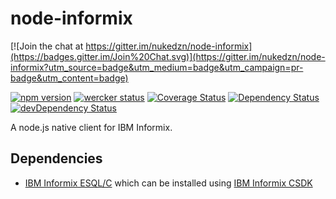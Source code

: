 node-informix
=============

[![Join the chat at https://gitter.im/nukedzn/node-informix](https://badges.gitter.im/Join%20Chat.svg)](https://gitter.im/nukedzn/node-informix?utm_source=badge&utm_medium=badge&utm_campaign=pr-badge&utm_content=badge)

[![npm version](https://img.shields.io/npm/v/informix.svg)](https://www.npmjs.com/package/informix)
[![wercker status](https://app.wercker.com/status/6f7f1a8246881c3d98acec4875280c54/s/master "wercker status")](https://app.wercker.com/project/bykey/6f7f1a8246881c3d98acec4875280c54)
[![Coverage Status](https://coveralls.io/repos/nukedzn/node-informix/badge.svg?branch=master&service=github)](https://coveralls.io/github/nukedzn/node-informix?branch=master)
[![Dependency Status](https://david-dm.org/nukedzn/node-informix.svg)](https://david-dm.org/nukedzn/node-informix)
[![devDependency Status](https://david-dm.org/nukedzn/node-informix/dev-status.svg)](https://david-dm.org/nukedzn/node-informix#info=devDependencies)

A node.js native client for IBM Informix.


## Dependencies

* [IBM Informix ESQL/C](http://www-03.ibm.com/software/products/en/esqlc) which
can be installed using [IBM Informix CSDK](http://www-03.ibm.com/software/products/en/csdk)

